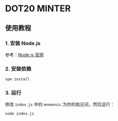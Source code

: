 # DOT20 MINTER

## 使用教程

### 1. 安装 Node.js

参考：[Node.js 官网](https://nodejs.org)

### 2. 安装依赖

```bash
npm install
```

### 3. 运行

修改 `index.js` 中的 `mnemonic` 为你的助记词，然后运行：

```bash
node index.js
```
